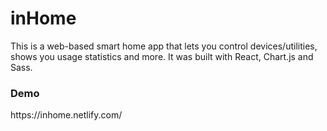 <h1>inHome</h1>

<p>This is a web-based smart home app that lets you control devices/utilities,<br>
 shows you usage statistics and more. It was built with React, Chart.js and Sass.</p>

<h3>Demo</h3>
https://inhome.netlify.com/
